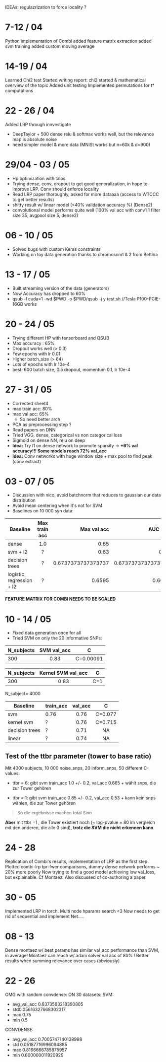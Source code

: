 IDEAs:  regulazrization to force locality ?


# 7-12 / 04

Python implementation of Combi
added feature matrix extraction
added svm training
added custom moving average

# 14-19 / 04

Learned Chi2 test
Started writing report: chi2 started & mathematical overview of the topic
Added unit testing
Implemented permutations for t* computations

# 22 - 26 / 04

Added LRP through innvestigate
- DeepTaylor + 500 dense relu & softmax works well, but the relevance map is absolute noise
- need simpler model & more data (MNISt works but n=60k & d=900)

# 29/04 - 03 / 05

- Hp optimization with talos
- Trying dense, conv, dropout to get good generalization, in hope to improve LRP. Conv should enforce locality
- Read LRP paper thoroughly, asked for more dataaaa (access to WTCCC to get better results)
- shitty result w/ linear model (<40% validation accuracy %) (Dense2)
- convolutional model performs quite well (100% val acc with conv1 1 filter size 35; avgpool size 5, dense2)

# 06 - 10 / 05

- Solved bugs with custom Keras constraints
- Working on toy data generation thanks to chromosom1 & 2 from Bettina

# 13 - 17 / 05

- Built streaming version of the data (generators)
- Now Accuracy has dropped to 60%
- qsub -l cuda=1 -wd $PWD -o $PWD/qsub -j y test.sh   //Tesla P100-PCIE-16GB works

# 20 - 24 / 05

- Trying different HP with tensorboard and QSUB
- Max accuracy : 65%. 
- Dropout works well (> 0.3)
- Few epochs with lr 0.01
- Higher batch_size (> 64)
- Lots of epochs with lr 10e-4
- best: 600 batch size, 0.5 dropout, momentum 0.1, lr 10e-4

# 27 - 31 / 05

- Corrected sheet4
- max train acc: 80%
- max val acc: 65%
    -   So need better arch
- PCA as preprocessing step ?
- Read papers on DNN 
- Tried VGG, dense, categorical vs non categorical loss
- Sigmoid on dense NN, relu on deep
- **Idea:** Try l1 on dense network to promote sparsity -> **+6% val accuracy!!! Some models reach 72% val_acc**
- **Idea:** Conv networks with huge window size + max pool to find peak (conv extract)

# 03 - 07 /  05

- Discussion with nico, avoid batchnorm that reduces to gaussian our data distribution
- Avoid mean centering when it's not for SVM
- Baselines on 10 000 syn data:  

| Baseline      | Max train acc | Max val acc           | AUC Roc         |
| ------------- |:-------------:| -----:                |-----:         |
| dense         | 1.0           | 0.65                  |
| svm + l2      | ?             |   0.63                |   0.67 |  Not implemented |
| decision trees | ?            |   0.6737373737373737  |   0.6737373737373737 |
| logistic regression + l2| ?   |     0.6595            |   0.6629 |
  
  **FEATURE MATRIX FOR COMBI NEEDS TO BE SCALED**

# 10 - 14 /  05

- Fixed data generation once for all
- Tried SVM on only the 20 informative SNPs:

| N_subjects    | SVM val_acc       | C                     |
| ------------- |:-------------:    |:--:                   |
| 300           | 0.83              |C=0.00091              |

| N_subjects    | Kernel SVM val_acc        | C             |
| ------------- |:-------------:            |:--:           |
| 300           | 0.83                      |C=1            |

N_subject= 4000

| Baseline    |   train_acc | val_acc        | C             |
| ------------- |---------- |:-------------:            |:--:           |
| svm          | 0.76 |0.76                    |C=0.077        |
| kernel svm      |?   | 0.76                    |C=0.715        |
| decision trees  |?        | 0.71                   | NA      |
| linear          |?| 0.74                   |NA        |

## Test of the ttbr parameter (tower to base ratio)
Mit 4000 subjects, 10 000 noise_snps, 20 inform_snps, 50 different C-values:

- ttbr = 6:    gibt    svm train_acc 1.0 +/- 0.2, val_acc 0.665  + wählt snps, die zur Tower gehören  

- ttbr = 1:    gibt    svm train_acc 0.85 +/- 0.2, val_acc 0.53 + kann kein snps wählen, die zur Tower gehören

>So die ergebnisse machen total Sinn   

**Aber** mit ttbr =1 , die Tower existiert noch (~ log-pvalue = 80 im vergleich mit den anderen, die alle 0 sind), **trotz die SVM die nicht erkennen kann**.

# 24 - 28

Replication of Combi's results, implementation of LRP as the first step.
Plotted combi-lrp tpr-fwer comparisons, dummy dense network performs ~ 20% more poorly
Now trying to find a good model achieving low val_loss, but explainable. Cf Montaez.
Also discussed of co-authoring a paper. 

# 30 - 05

Implemented LRP in torch.
Multi node hparams search <3
Now needs to get rid of sequential and implement Net.....

# 08 - 13

Dense montaez w/ best params has similar val_acc performance than SVM, in average!
Montaez can reach w/ adam solver val acc of 80% ! 
Better results when summing relevance over cases (obviously)

# 22 - 26

OMG with random convdense: ON 30 datasets:
SVM:
- avg_val_acc  0.6373563218390805
- std0.05616327668302317
- max 0.75
- min 0.5

CONVDENSE:
- avg_val_acc  0.7005747140138998
- std 0.05187716996094885
- max 0.8166666785875957
- min 0.600000011920929
